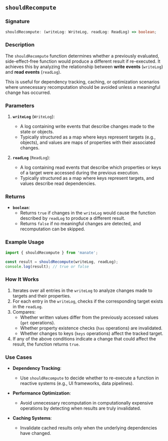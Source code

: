 ## **`shouldRecompute`**

### **Signature**

```typescript
shouldRecompute: (writeLog: WriteLog, readLog: ReadLog) => boolean;
```

### **Description**

The `shouldRecompute` function determines whether a previously evaluated, side-effect-free function would produce a different result if re-executed. It achieves this by analyzing the relationship between **write events** (`writeLog`) and **read events** (`readLog`).

This is useful for dependency tracking, caching, or optimization scenarios where unnecessary recomputation should be avoided unless a meaningful change has occurred.

### **Parameters**

1. **`writeLog`** (`WriteLog`):

   - A log containing write events that describe changes made to the state or objects.
   - Typically structured as a map where keys represent targets (e.g., objects), and values are maps of properties with their associated changes.

2. **`readLog`** (`ReadLog`):
   - A log containing read events that describe which properties or keys of a target were accessed during the previous execution.
   - Typically structured as a map where keys represent targets, and values describe read dependencies.

### **Returns**

- **`boolean`**:
  - Returns `true` if changes in the `writeLog` would cause the function described by `readLog` to produce a different result.
  - Returns `false` if no meaningful changes are detected, and recomputation can be skipped.

### **Example Usage**

```typescript
import { shouldRecompute } from 'manate';

const result = shouldRecompute(writeLog, readLog);
console.log(result); // true or false
```

### **How It Works**

1. Iterates over all entries in the `writeLog` to analyze changes made to targets and their properties.
2. For each entry in the `writeLog`, checks if the corresponding target exists in the `readLog`.
3. Compares:
   - Whether written values differ from the previously accessed values (`get` operations).
   - Whether property existence checks (`has` operations) are invalidated.
   - Whether changes to keys (`keys` operations) affect the tracked target.
4. If any of the above conditions indicate a change that could affect the result, the function returns `true`.

### **Use Cases**

- **Dependency Tracking**:
  - Use `shouldRecompute` to decide whether to re-execute a function in reactive systems (e.g., UI frameworks, data pipelines).
- **Performance Optimization**:

  - Avoid unnecessary recomputation in computationally expensive operations by detecting when results are truly invalidated.

- **Caching Systems**:
  - Invalidate cached results only when the underlying dependencies have changed.
